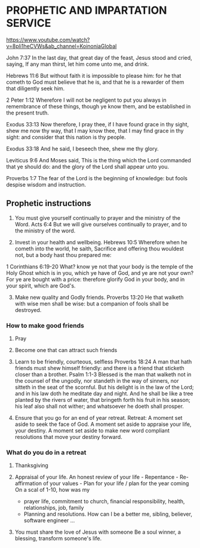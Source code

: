 # PROPHETIC AND IMPARTATION SERVICE
https://www.youtube.com/watch?v=8pli1heCVWs&ab_channel=KoinoniaGlobal

John 7:37 In the last day, that great day of the feast, Jesus stood and cried, saying, If any man thirst, let him come unto me, and drink.

Hebrews 11:6 But without faith it is impossible to please him: for he that cometh to God must believe that he is, and that he is a rewarder of them that diligently seek him.

2 Peter 1:12 Wherefore I will not be negligent to put you always in remembrance of these things, though ye know them, and be established in the present truth.

Exodus 33:13 Now therefore, I pray thee, if I have found grace in thy sight, shew me now thy way, that I may know thee, that I may find grace in thy sight: and consider that this nation is thy people.

Exodus 33:18 And he said, I beseech thee, shew me thy glory.

Leviticus 9:6 And Moses said, This is the thing which the Lord commanded that ye should do: and the glory of the Lord shall appear unto you.

Proverbs 1:7 The fear of the Lord is the beginning of knowledge: but fools despise wisdom and instruction.

## Prophetic instructions
1. You must give yourself continually to prayer and the ministry of the Word.
  Acts 6:4 But we will give ourselves continually to prayer, and to the ministry of the word.

2. Invest in your health and wellbeing.
  Hebrews 10:5 Wherefore when he cometh into the world, he saith, Sacrifice and offering thou wouldest not, but a body hast thou prepared me:

  1 Corinthians 6:19-20 What? know ye not that your body is the temple of the Holy Ghost which is in you, which ye have of God, and ye are not your own?
  For ye are bought with a price: therefore glorify God in your body, and in your spirit, which are God's.

3. Make new quality and Godly friends.
  Proverbs 13:20 He that walketh with wise men shall be wise: but a companion of fools shall be destroyed.

  ### How to make good friends
  1. Pray
  2. Become one that can attract such friends
  3. Learn to be friendly, courteous, selfless
  Proverbs 18:24 A man that hath friends must shew himself friendly: and there is a friend that sticketh closer than a brother.
  Psalm 1:1-3 Blessed is the man that walketh not in the counsel of the ungodly, nor standeth in the way of sinners, nor sitteth in the seat of the scornful.
  But his delight is in the law of the Lord; and in his law doth he meditate day and night.
  And he shall be like a tree planted by the rivers of water, that bringeth forth his fruit in his season; his leaf also shall not wither; and whatsoever he doeth shall prosper.

4. Ensure that you go for an end of year retreat.
  Retreat: A moment set aside to seek the face of God.
           A moment set aside to appraise your life, your destiny.
           A moment set aside to make new word compliant resolutions that move your destiny forward.

  ### What do you do in a retreat
  1. Thanksgiving
  2. Appraisal of your life. An honest review of your life
    - Repentance
    - Re-affirmation of your values
    - Plan for your life / plan for the year coming
      On a scal of 1-10, how was my
      * prayer life, commitment to church, financial responsibility, health, relationships, job, family
      * Planning and resolutions. 
        How can I be a better me, sibling, believer, software engineer ...

5. You must share the love of Jesus with someone
  Be a soul winner, a blessing, transform someone's life.
